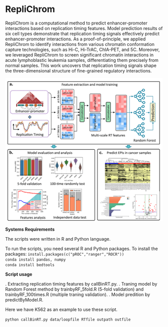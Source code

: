 # RepliChrom

RepliChrom is a computational method to predict enhancer-promoter interactions based on replication timing features. Model prediction results of six cell types demonstrate that replication timing signals effectively predict enhancer-promoter interactions. As a proof-of-principle, we applied RepliChrom to identify interactions from various chromatin conformation capture technologies, such as Hi-C, Hi-TrAC, ChIA-PET, and 5C. Moreover, we leveraged RepliChrom to screen significant chromatin interactions in acute lymphoblastic leukemia samples, differentiating them precisely from normal samples. This work uncovers that replication timing signals shape the three-dimensional structure of fine-grained regulatory interactions.

![image](workflow.png)

**Systems Requirements**

The scripts were written in R and Python language.

To run the scripts, you need several R and Python packages. To install the packages:
`install.packages(c("pROC","ranger","ROCR"))` \
`conda install pandas, numpy` \
`conda install bedtools`



**Script usage**

. Extracting replication timing features by callBinRT.py.
. Traning model by Random Forest method by trainbyRF_5fold.R (5-fold validation) and trainbyRF_100times.R (multiple traning validation).
. Model predition by predictByModel.R.

Here we have K562 as an example to use these script.

`python callBinRT.py data/loopfile RTfile outpath outfile` 

